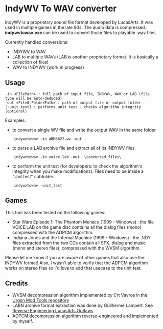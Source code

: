 # IndyWV To WAV converter

IndyWV is a proprietary sound file format developed by LucasArts. It was used in multiple games in the late 90s.
The audio data is compressed. **indywvtowav.exe** can be used to convert those files to playable .wav files.

Currently handled conversions:
- INDYWV to WAV
- LAB to multiple WAVs (LAB is another proprietary format. It is basically a collection of files)
- WAV to INDYWV (work in progress)

## Usage
```
-in <FilePath> : full path of input file, INDYWV, WAV or LAB (file type will be auto-deduced)
-out <FileOrFolderPath> : path of output file or output folder
[-unit_test] : performs unit test - checks algorithm integrity (optional)
```

Examples:
- to convert a single WV file and write the output WAV in the same folder
```
    indywvtowav -in ABM3627.wv -out .
```
- to parse a LAB archive file and extract all of its INDYWV files
```
    indywvtowav -in voice.lab -out .\converted_files\
```
- to perform the unit test (for developers: to check the algorithm's integrity when you make modifications). Files need to be inside a "UnitTest" subfolder.
```
    indywvtowav -unit_test
```

## Games
This tool has been tested on the following games:
- Star Wars Episode 1: The Phantom Menace (1999 - Windows) : the file VOICE.LAB on the game disc contains all the dialog files (mono) compressed with the ADPCM algorithm.
- Indiana Jones and the Infernal Machine (1999 - Windows) : the .NDY files extracted from the two CDs contain all SFX, dialog and music (mono and stereo files), compressed with the WVSM algorithm.

Please let me know if you are aware of other games that also use the INDYWV format! Also, I wasn't able to verify that the ADPCM algorithm works on stereo files so I'd love to add that usecase to the unit test.

## Credits
- WVSM decompression algorithm implemented by Crt Vavros in the [Urgon Mod Tools repository](https://github.com/smlu/Urgon)
- LABN archive format extraction was done by Guilherme Lampert. See [Reverse Engineering LucasArts Outlaws](https://github.com/glampert/reverse-engineering-outlaws)
- ADPCM decompression algorithm reverse-engineered and implemented by myself.

